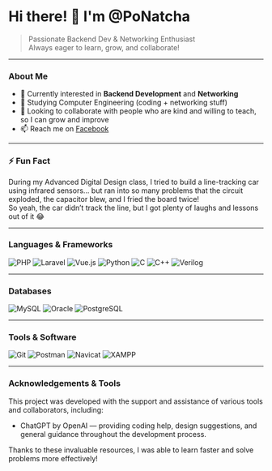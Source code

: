 # Hi there! 👋 I'm @PoNatcha

> Passionate Backend Dev & Networking Enthusiast  
> Always eager to learn, grow, and collaborate!

---

### About Me  
- 👀 Currently interested in **Backend Development** and **Networking**  
- 🌱 Studying Computer Engineering (coding + networking stuff)  
- 💞️ Looking to collaborate with people who are kind and willing to teach, so I can grow and improve  
- 📫 Reach me on [Facebook](https://www.facebook.com/Natcha.O.49)  

---

### ⚡ Fun Fact  
During my Advanced Digital Design class, I tried to build a line-tracking car using infrared sensors... but ran into so many problems that the circuit exploded, the capacitor blew, and I fried the board twice!  
So yeah, the car didn’t track the line, but I got plenty of laughs and lessons out of it 😂

---

### Languages & Frameworks  
![PHP](https://img.shields.io/badge/-PHP-777BB4?style=for-the-badge&logo=php&logoColor=white) ![Laravel](https://img.shields.io/badge/-Laravel-F9532F?style=for-the-badge&logo=laravel&logoColor=white) ![Vue.js](https://img.shields.io/badge/-Vue.js-4FC08D?style=for-the-badge&logo=vue.js&logoColor=white) ![Python](https://img.shields.io/badge/-Python-3776AB?style=for-the-badge&logo=python&logoColor=white) ![C](https://img.shields.io/badge/-C-A8B9CC?style=for-the-badge&logo=c&logoColor=white) ![C++](https://img.shields.io/badge/-C++-00599C?style=for-the-badge&logo=c%2B%2B&logoColor=white) ![Verilog](https://img.shields.io/badge/-Verilog-FF2C2C?style=for-the-badge&logo=verilog&logoColor=white)

---

### Databases  
![MySQL](https://img.shields.io/badge/-MySQL-4479A1?style=for-the-badge&logo=mysql&logoColor=white) ![Oracle](https://img.shields.io/badge/-Oracle-F80000?style=for-the-badge&logo=oracle&logoColor=white) ![PostgreSQL](https://img.shields.io/badge/-PostgreSQL-336791?style=for-the-badge&logo=postgresql&logoColor=white)

---

### Tools & Software  
![Git](https://img.shields.io/badge/-Git-F05032?style=for-the-badge&logo=git&logoColor=white) ![Postman](https://img.shields.io/badge/-Postman-FF6C37?style=for-the-badge&logo=postman&logoColor=white) ![Navicat](https://img.shields.io/badge/-Navicat-00B3F0?style=for-the-badge&logo=navicat&logoColor=white) ![XAMPP](https://img.shields.io/badge/-XAMPP-F05032?style=for-the-badge&logo=xampp&logoColor=white)

---

### Acknowledgements & Tools

This project was developed with the support and assistance of various tools and collaborators, including:

- ChatGPT by OpenAI — providing coding help, design suggestions, and general guidance throughout the development process.

Thanks to these invaluable resources, I was able to learn faster and solve problems more effectively!
